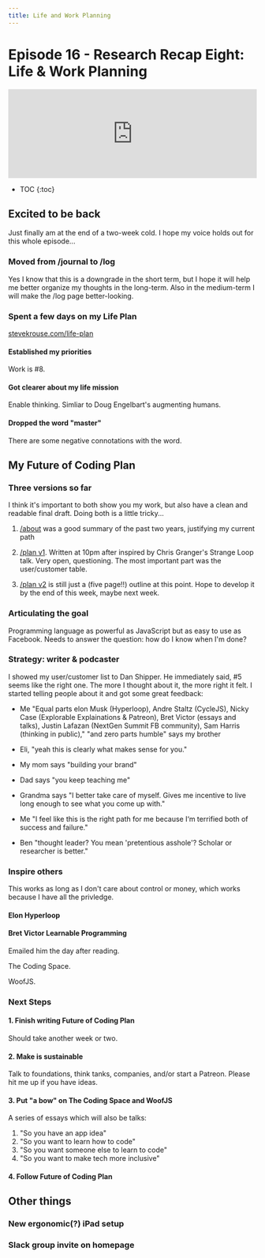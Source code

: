 ```yaml
---
title: Life and Work Planning
---
```


<h1>Episode 16 - Research Recap Eight: Life & Work Planning</h1>

<iframe src="https://omny.fm/shows/future-of-coding/16-research-recap-eight-life-and-work-planning/embed" width="100%" height="180" frameborder="0"></iframe>

* TOC
{:toc}

## Excited to be back

Just finally am at the end of a two-week cold. I hope my voice holds out for this whole episode...

### Moved from /journal to /log

Yes I know that this is a downgrade in the short term, but I hope it will help me better organize my thoughts in the long-term. Also in the medium-term I will make the /log page better-looking.

### Spent a few days on my Life Plan

[stevekrouse.com/life-plan](http://stevekrouse.com/life-plan)

#### Established my priorities

Work is #8.

#### Got clearer about my life mission

Enable thinking. Simliar to Doug Engelbart's augmenting humans.

#### Dropped the word "master"

There are some negative connotations with the word.

## My Future of Coding Plan

### Three versions so far

I think it's important to both show you my work, but also have a clean and readable final draft. Doing both is a little tricky...

1.  [/about](http://futureofcoding.org/about) was a good summary of the past two years, justifying my current path

2.  [/plan v1](https://github.com/futureofcoding/futureofcoding.org/commit/4d37f65a04b418772687da1645d1da8d01a4fc30). Written at 10pm after inspired by Chris Granger's Strange Loop talk. Very open, questioning. The most important part was the user/customer table.

3.  [/plan v2](https://github.com/futureofcoding/futureofcoding.org/commit/7385f741463a6cc23b90c724afb2322860e99dbe) is still just a (five page!!) outline at this point. Hope to develop it by the end of this week, maybe next week.

### Articulating the goal

Programming language as powerful as JavaScript but as easy to use as Facebook. Needs to answer the question: how do I know when I'm done?

### Strategy: writer & podcaster

I showed my user/customer list to Dan Shipper. He immediately said, #5 seems like the right one. The more I thought about it, the more right it felt. I started telling people about it and got some great feedback:

*   Me "Equal parts elon Musk (Hyperloop), Andre Staltz (CycleJS), Nicky Case (Explorable Explainations & Patreon), Bret Victor (essays and talks), Justin Lafazan (NextGen Summit FB community), Sam Harris (thinking in public)," "and zero parts humble" says my brother

*   Eli, "yeah this is clearly what makes sense for you."

*   My mom says "building your brand"

*   Dad says "you keep teaching me"

*   Grandma says "I better take care of myself. Gives me incentive to live long enough to see what you come up with."

*   Me "I feel like this is the right path for me because I‘m terrified both of success and failure."

*   Ben "thought leader? You mean 'pretentious asshole'? Scholar or researcher is better."


### Inspire others

This works as long as I don't care about control or money, which works because I have all the privledge.

#### Elon Hyperloop

#### Bret Victor Learnable Programming

Emailed him the day after reading.

The Coding Space.

WoofJS.

### Next Steps

#### 1\. Finish writing Future of Coding Plan

Should take another week or two.

#### 2\. Make is sustainable

Talk to foundations, think tanks, companies, and/or start a Patreon. Please hit me up if you have ideas.

#### 3\. Put "a bow" on The Coding Space and WoofJS

A series of essays which will also be talks:

1.  "So you have an app idea"
2.  "So you want to learn how to code"
3.  "So you want someone else to learn to code"
4.  "So you want to make tech more inclusive"

#### 4\. Follow Future of Coding Plan

## Other things

### New ergonomic(?) iPad setup

### Slack group invite on homepage
